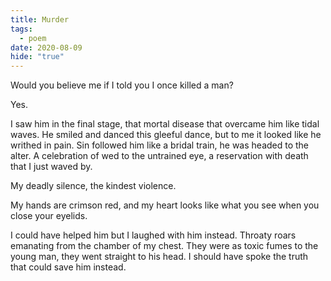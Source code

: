 ```yaml
---
title: Murder
tags:
  - poem
date: 2020-08-09
hide: "true"
---
```

Would you believe me if I told you I once killed a man?

Yes.

I saw him in the final stage, that mortal disease that overcame him like tidal waves. He smiled and danced this gleeful dance, but to me it looked like he writhed in pain. Sin followed him like a bridal train, he was headed to the alter. A celebration of wed to the untrained eye, a reservation with death that I just waved by.

My deadly silence, the kindest violence.

My hands are crimson red, and my heart looks like what you see when you close your eyelids.

I could have helped him but I laughed with him instead. Throaty roars emanating from the chamber of my chest. They were as toxic fumes to the young man, they went straight to his head. I should have spoke the truth that could save him instead.